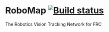 # RoboMap [![Build status](https://ci.appveyor.com/api/projects/status/1xtjdqdnwg03s2d5?svg=true)](https://ci.appveyor.com/project/noahhusby/robomap) 
The Robotics Vision Tracking Network for FRC
